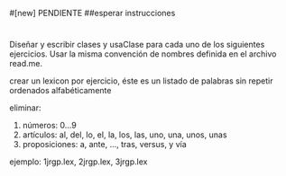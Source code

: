 #[new] PENDIENTE 
##esperar instrucciones
#
#
#
Diseñar y escribir clases y usaClase para cada uno de los siguientes ejercicios.
Usar la misma convención de nombres definida en el archivo read.me.

crear un lexicon por ejercicio, 
éste es un listado de palabras sin repetir ordenados alfabéticamente

eliminar:
1. números: 0...9
2. artículos: al, del, lo, el, la, los, las, uno, una, unos, unas
3. proposiciones: a, ante, ..., tras, versus, y vía

ejemplo: 
1jrgp.lex, 
2jrgp.lex, 
3jrgp.lex

